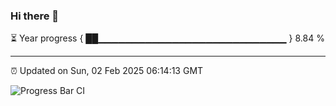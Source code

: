 ### Hi there 👋

⏳ Year progress { ██▁▁▁▁▁▁▁▁▁▁▁▁▁▁▁▁▁▁▁▁▁▁▁▁▁▁▁▁ } 8.84 %

---

⏰ Updated on Sun, 02 Feb 2025 06:14:13 GMT

![Progress Bar CI](https://github.com/code-lakshay/GitHub-Actions-Demo/workflows/Progress%20Bar%20CI/badge.svg)
